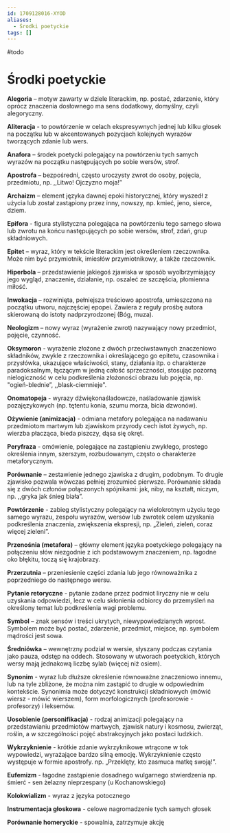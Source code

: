 ```yaml
---
id: 1709128016-XYOD
aliases:
  - Środki poetyckie
tags: []
---
```


#todo
# Środki poetyckie

**Alegoria** – motyw zawarty w dziele literackim, np. postać, zdarzenie, który oprócz znaczenia dosłownego ma sens dodatkowy, domyślny, czyli alegoryczny.  
  
**Aliteracja** - to powtórzenie w celach ekspresywnych jednej lub kilku głosek na początku lub w akcentowanych pozycjach kolejnych wyrazów tworzących zdanie lub wers.  
  
**Anafora** – środek poetycki polegający na powtórzeniu tych samych wyrazów na początku następujących po sobie wersów, strof.  
  
**Apostrofa** – bezpośredni, często uroczysty zwrot do osoby, pojęcia, przedmiotu, np. ,,Litwo! Ojczyzno moja!”  
  
**Archaizm** – element języka dawnej epoki historycznej, który wyszedł z użycia lub został zastąpiony przez inny, nowszy, np. kmieć, jeno, sierce, dziem.  
  
**Epifora** - figura stylistyczna polegająca na powtórzeniu tego samego słowa lub zwrotu na końcu następujących po sobie wersów, strof, zdań, grup składniowych.  
  
**Epitet** – wyraz, który w tekście literackim jest określeniem rzeczownika. Może nim być przymiotnik, imiesłów przymiotnikowy, a także rzeczownik.  
  
**Hiperbola** – przedstawienie jakiegoś zjawiska w sposób wyolbrzymiający jego wygląd, znaczenie, działanie, np. oszaleć ze szczęścia, płomienna miłość.  
  
**Inwokacja** – rozwinięta, pełniejsza treściowo apostrofa, umieszczona na początku utworu, najczęściej epopei. Zawiera z reguły prośbę autora skierowaną do istoty nadprzyrodzonej (Bóg, muza).  
  
**Neologizm** – nowy wyraz (wyrażenie zwrot) nazywający nowy przedmiot, pojęcie, czynność.  
  
**Oksymoron** - wyrażenie złożone z dwóch przeciwstawnych znaczeniowo składników, zwykle z rzeczownika i określającego go epitetu, czasownika i przysłówka, ukazujące właściwości, stany, działania itp. o charakterze paradoksalnym, łączącym w jedną całość sprzeczności, stosując pozorną nielogiczność w celu podkreślenia złożoności obrazu lub pojęcia, np. \"ogień-blednie”, ,,blask-ciemnieje\".  
  
**Onomatopeja** - wyrazy dźwiękonaśladowcze, naśladowanie zjawisk pozajęzykowych (np. tętentu konia, szumu morza, bicia dzwonów).  
  
**Ożywienie (animizacja)** - odmiana metafory polegająca na nadawaniu przedmiotom martwym lub zjawiskom przyrody cech istot żywych, np. wierzba płacząca, bieda piszczy, dąsa się okręt.  
  
**Peryfraza** - omówienie, polegające na zastąpieniu zwykłego, prostego określenia innym, szerszym, rozbudowanym, często o charakterze metaforycznym.  
  
**Porównanie** – zestawienie jednego zjawiska z drugim, podobnym. To drugie zjawisko pozwala wówczas pełniej zrozumieć pierwsze. Porównanie składa się z dwóch członów połączonych spójnikami: jak, niby, na kształt, niczym, np. ,,gryka jak śnieg biała”.  
  
**Powtórzenie** - zabieg stylistyczny polegający na wielokrotnym użyciu tego samego wyrazu, zespołu wyrazów, wersów lub zwrotek celem uzyskania podkreślenia znaczenia, zwiększenia ekspresji, np. „Zieleń, zieleń, coraz więcej zieleni”.  
  
**Przenośnia (metafora)** – główny element języka poetyckiego polegający na połączeniu słów niezgodnie z ich podstawowym znaczeniem, np. łagodne oko błękitu, toczą się krajobrazy.  
  
**Przerzutnia** – przeniesienie części zdania lub jego równoważnika z poprzedniego do następnego wersu.  
  
**Pytanie retoryczne** - pytanie zadane przez podmiot liryczny nie w celu uzyskania odpowiedzi, lecz w celu skłonienia odbiorcy do przemyśleń na określony temat lub podkreślenia wagi problemu.  
  
**Symbol** – znak sensów i treści ukrytych, niewypowiedzianych wprost. Symbolem może być postać, zdarzenie, przedmiot, miejsce, np. symbolem mądrości jest sowa.  
  
**Średniówka** – wewnętrzny podział w wersie, słyszany podczas czytania jako pauza, odstęp na oddech. Stosowany w utworach poetyckich, których wersy mają jednakową liczbę sylab (więcej niż osiem).  
  
**Synonim** - wyraz lub dłuższe określenie równoważne znaczeniowo innemu, lub na tyle zbliżone, że można nim zastąpić to drugie w odpowiednim kontekście. Synonimia może dotyczyć konstrukcji składniowych (mówić wiersz - mówić wierszem), form morfologicznych (profesorowie - profesorzy) i leksemów.  
  
**Uosobienie (personifikacja)** - rodzaj animizacji polegający na przedstawianiu przedmiotów martwych, zjawisk natury i kosmosu, zwierząt, roślin, a w szczególności pojęć abstrakcyjnych jako postaci ludzkich.  
  
**Wykrzyknienie** - krótkie zdanie wykrzyknikowe wtrącone w tok wypowiedzi, wyrażające bardzo silną emocję. Wykrzyknienie często występuje w formie apostrofy. np. „Przeklęty, kto zasmuca matkę swoją!”.

**Eufemizm** - łagodne zastąpienie dosadnego wulgarnego stwierdzenia np. śmierć - sen żelazny nieprzespany (u Kochanowskiego)

**Kolokwializm** - wyraz z języka potocznego

**Instrumentacja głoskowa** - celowe nagromadzenie tych samych głosek

**Porównanie homeryckie** - spowalnia, zatrzymuje akcję